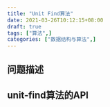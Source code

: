 ```yaml
---
title: "Unit Find算法"
date: 2021-03-26T10:12:15+08:00
draft: true
tags: ["算法",]
categories: ["数据结构与算法",]
---
```


## 问题描述
## unit-find算法的API 